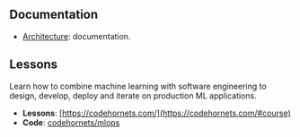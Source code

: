 ## Documentation

- [Architecture](architecture/data.md): documentation.

## Lessons

Learn how to combine machine learning with software engineering to design, develop, deploy and iterate on production ML applications.

- **Lessons**: [https://codehornets.com/](https://codehornets.com/#course)
- **Code**: [codehornets/mlops](https://github.com/angantakpe/mlops)
